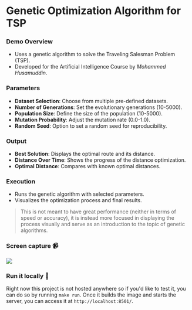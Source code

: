 # Genetic Optimization Algorithm for TSP

### Demo Overview
- Uses a genetic algorithm to solve the Traveling Salesman Problem (TSP).
- Developed for the Artificial Intelligence Course by *Mohammed Husamuddin*.

### Parameters
- **Dataset Selection**: Choose from multiple pre-defined datasets.
- **Number of Generations**: Set the evolutionary generations (10-5000).
- **Population Size**: Define the size of the population (10-5000).
- **Mutation Probability**: Adjust the mutation rate (0.0-1.0).
- **Random Seed**: Option to set a random seed for reproducibility.

### Output
- **Best Solution**: Displays the optimal route and its distance.
- **Distance Over Time**: Shows the progress of the distance optimization.
- **Optimal Distance**: Compares with known optimal distances.

### Execution
- Runs the genetic algorithm with selected parameters.
- Visualizes the optimization process and final results.


> This is not meant to have great performance (neither in terms of speed or accuracy), it
is instead more focused in displaying the process visually and serve as an introduction
to the topic of genetic algorithms.

### Screen capture :video_camera:
![](images/streamlit-app-2021-05-08-15-05-17.gif)

### Run it locally :microscope:
Right now this project is not hosted anywhere so if you'd like to test it, you can do so
by running `make run`. Once it builds the image and starts the server, you can access
it at `http://localhost:8501/`.
